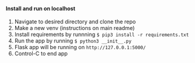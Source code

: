 #### Install and run on localhost
1. Navigate to desired directory and clone the repo
2. Make a new venv (instructions on main readme)
3. Install requirements by runnning `$ pip3 install -r requirements.txt`
4. Run the app by running `$ python3 __init__.py`
  1. Flask app will be running on `http://127.0.0.1:5000/`
  2. Control-C to end app
